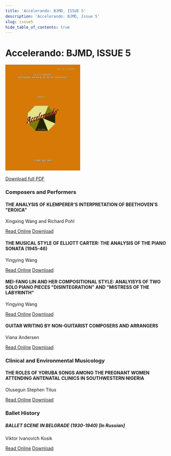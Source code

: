 ```yaml
---
title: 'Accelerando: BJMD, ISSUE 5'
description: 'Accelerando: BJMD, Issue 5'
slug: issue5
hide_table_of_contents: true
---
```


# Accelerando: BJMD, ISSUE 5

<!-- truncate -->

![Accelerndo: BJMD, Issue 5](accelerandoBJMD2020.png)

[Download full PDF](https://accelerandobjmd.weebly.com/uploads/6/9/5/0/6950835/accelerandobjmd_issue-5_2020.pdf)

### Composers and Performers

#### THE ANALYSIS OF KLEMPERER’S INTERPRETATION OF BEETHOVEN’S "EROICA"

Xingxing Wang and Richard Pohl

[Read Online](/articles/issue5/analysis-of-klemperers-interpretation-of-eroica) [Download](https://drive.google.com/file/d/1xF0jk-0mBmT6tYdQ0b1yhgDVpv-PG_o4/view?usp=sharing)


#### THE MUSICAL STYLE OF ELLIOTT CARTER: THE ANALYSIS OF THE PIANO SONATA (1945-46)

Yingying Wang

[Read Online](/articles/issue5/musical-style-of-elliott-carter) [Download](https://drive.google.com/file/d/1iob5Hz9QkG3yOTpDt-N9p61y9X28JX56/view?usp=sharing)


#### MEI-FANG LIN AND HER COMPOSITIONAL STYLE: ANALYISYS OF TWO SOLO PIANO PIECES "DISINTEGRATION" AND "MISTRESS OF THE LABYRINTH"

Yingying Wang

[Read Online](/articles/issue5/the-words-and-music-of-dichterliebe) [Download](https://drive.google.com/file/d/1_MeSbqzTxXUBOhPGDGK87FQyg00sAYWJ/view?usp=sharing)



#### GUITAR WRITING BY NON-GUITARIST COMPOSERS AND ARRANGERS 

Viana Andersen

[Read Online](/articles/issue5/exploring-differences-in-piano-teaching-between-the-united-states-and-china) [Download](https://drive.google.com/file/d/1Nu9EgUYS4Ttiq9PKc5gKdJ64IuUOF6Zm/view?usp=sharing)

### Clinical and Environmental Musicology

#### THE ROLES OF YORUBA SONGS AMONG THE PREGNANT WOMEN ATTENDING ANTENATAL CLINICS IN SOUTHWESTERN NIGERIA 

Olusegun Stephen Titus

[Read Online](/articles/issue5/principles-of-piano-teaching) [Download](https://drive.google.com/file/d/1gf2c7m1nyaFCWmTZpuXpmhgg0IVBfdhm/view?usp=sharing)


### Ballet History

##### BALLET SCENE IN BELGRADE (1930-1940) [In Russian]

Viktor Ivanovich Kosik

[Read Online](/articles/issue5/foreign-studies-of-the-serbian-composers) [Download](https://drive.google.com/file/d/1-X2kVQio2WorLdjDN3rMRyP5trUnGQdk/view?usp=sharing)
